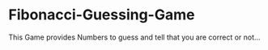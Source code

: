 # Fibonacci-Guessing-Game

This Game provides Numbers to guess and tell that you are correct or not...
